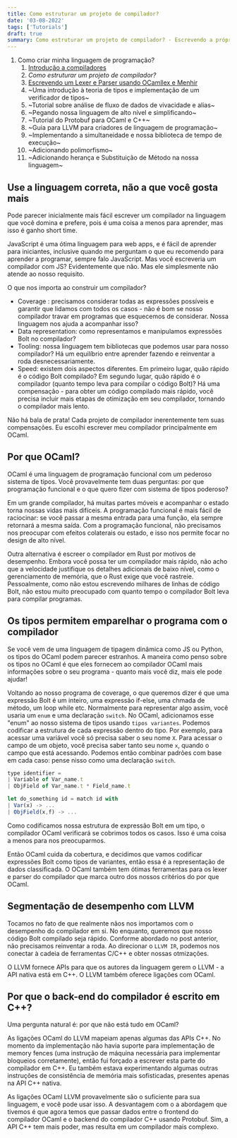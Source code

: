 ```yaml
---
title: Como estruturar um projeto de compilador?
date: '03-08-2022'
tags: ['Tutorials']
draft: true
summary: Como estruturar um projeto de compilador? - Escrevendo a própria linguagem de programação
---
```


1. Como criar minha linguagem de programação?
   1. [Introdução a compiladores](/blog/ptBR/introducao-a-compiladores)
   2. _Como estruturar um projeto de compilador?_
   3. [Escrevendo um Lexer e Parser usando OCamllex e Menhir](/blog/ptBR/lexer-e-parser-com-ocamllex-e-menhir)
   4. ~Uma introdução à teoria de tipos e implementação de um verificador de tipos~
   5. ~Tutorial sobre análise de fluxo de dados de vivacidade e alias~
   6. ~Pegando nossa linguagem de alto nível e simplificando~
   7. ~Tutorial do Protobuf para OCaml e C++~
   8. ~Guia para LLVM para criadores de linguagem de programação~
   9. ~Implementando a simultaneidade e nossa biblioteca de tempo de execução~
   10. ~Adicionando polimorfismo~
   11. ~Adicionando herança e Substituição de Método na nossa linguagem~

## Use a linguagem correta, não a que você gosta mais

Pode parecer inicialmente mais fácil escrever um compilador na linguagem que você domina e prefere, pois é uma coisa a menos para aprender, mas isso é ganho short time.

JavaScript é uma ótima linguagem para web apps, e é fácil de aprender para iniciantes, inclusive quando me perguntam o que eu recomendo para aprender a programar, sempre falo JavaScript. Mas você escreveria um compilador com JS? Evidentemente que não. Mas ele simplesmente não atende ao nosso requisito.

O que nos importa ao construir um compilador?

- Coverage : precisamos considerar todas as expressões possíveis e garantir que lidamos com todos os casos - não é bom se nosso compilador travar em programas que esquecemos de considerar. Nossa linguagem nos ajuda a acompanhar isso?
- Data representation: como representamos e manipulamos expressões Bolt no compilador?
- Tooling: nossa linguagem tem bibliotecas que podemos usar para nosso compilador? Há um equilíbrio entre aprender fazendo e reinventar a roda desnecessariamente.
- Speed: existem dois aspectos diferentes. Em primeiro lugar, quão rápido é o código Bolt compilado? Em segundo lugar, quão rápido é o compilador (quanto tempo leva para compilar o código Bolt)? Há uma compensação - para obter um código compilado mais rápido, você precisa incluir mais etapas de otimização em seu compilador, tornando o compilador mais lento.

Não há bala de prata! Cada projeto de compilador inerentemente tem suas compensações. Eu escolhi escrever meu compilador principalmente em OCaml.

## Por que OCaml?

OCaml é uma linguagem de programação funcional com um pederoso sistema de tipos. Você provavelmente tem duas perguntas: por que programação funcional e o que quero fizer com sistema de tipos poderoso?

Em um grande compilador, há muitas partes móveis e acompanhar o estado torna nossas vidas mais difíceis. A programação funcional é mais fácil de raciocinar: se você passar a mesma entrada para uma função, ela sempre retornará a mesma saída. Com a programação funcional, não precisamos nos preocupar com efeitos colaterais ou estado, e isso nos permite focar no design de alto nível.

Outra alternativa é escreer o compilador em Rust por motivos de desempenho. Embora você possa ter um compilador mais rápido, não acho que a velocidade justifique os detalhes adicionais de baixo nível, como o gerenciamento de memória, que o Rust exige que você rastreie. Pessoalmente, como não estou escrevendo milhares de linhas de código Bolt, não estou muito preocupado com quanto tempo o compilador Bolt leva para compilar programas.

## Os tipos permitem emparelhar o programa com o compilador

Se você vem de uma linguagem de tipagem dinâmica como JS ou Python, os tipos do OCaml podem parecer estranhos. A maneira como penso sobre os tipos no OCaml é que eles fornecem ao compilador OCaml mais informações sobre o seu programa - quanto mais você diz, mais ele pode ajudar!

Voltando ao nosso programa de coverage, o que queremos dizer é que uma expressão Bolt é um inteiro, uma expressão if-else, uma chmada de método, um loop while etc.
Normalmente para representar algo assim, você usaria um `enum` e uma declaração `switch`. No OCaml, adicionamos esse "enum" ao nosso sistema de tipos usando `tipos variantes`. Podemos codificar a estrutura de cada expressão dentro do tipo. Por exemplo, para acessar uma variável você só precisa saber o seu nome `X`. Para acessar o campo de um objeto, você precisa saber tanto seu nome `x`, quando o campo que está acessando. Podemos então combinar padrões com base em cada caso: pense nisso como uma declaração `switch`.

```javascript
type identifier =
| Variable of Var_name.t
| ObjField of Var_name.t * Field_name.t

let do_something id = match id with
| Var(x) -> ...
| ObjField(x,f) -> ...
```

Como codificamos nossa estrutura de expressão Bolt em um tipo, o compilador OCaml verificará se cobrimos todos os casos. Isso é uma coisa a menos para nos preocuparmos.

Então OCaml cuida da cobertura, e decidimos que vamos codificar expressões Bolt como tipos de variantes, então essa é a representação de dados classificada. O OCaml também tem ótimas ferramentas para os lexer e parser do compilador que marca outro dos nossos critérios do por que OCaml.

## Segmentação de desempenho com LLVM

Tocamos no fato de que realmente nãos nos importamos com o desempenho do compilador em si. No enquanto, queremos que nosso código Bolt compilado seja rápido. Conforme abordado no post anterior, não precisamos reinventar a roda. Ao direcionar o `LLVM IR`, podemos nos conectar à cadeia de ferramentas C/C++ e obter nossas otmizações.

O LLVM fornece APIs para que os autores da linguagem gerem o LLVM - a API nativa está em C++. O LLVM também oferece ligações com OCaml.

## Por que o back-end do compilador é escrito em C++?

Uma pergunta natural é: por que não está tudo em OCaml?

As ligações OCaml do LLVM mapeiam apenas algumas das APIs C++. No momento da implementação não havia suporte para implementação de memory fences (uma instrução de máquina necessária para implementar bloqueios corretamente), então fui forçado a escrever esta parte do compilador em C++. Eu também estava experimentando algumas outras instruções de consistência de memória mais sofisticadas, presentes apenas na API C++ nativa.

As ligações OCaml LLVM provavelmente são o suficiente para sua linguagem, e você pode usar isso. A desvantagem com o a abordagem que tivemos é que agora temos que passar dados entre o frontend do compilador OCaml e o backend do compilador C++ usando Protobuf. Sim, a API C++ tem mais poder, mas resulta em um compilador mais complexo.
